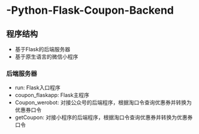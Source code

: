 # -Python-Flask-Coupon-Backend

## 程序结构

* 基于Flask的后端服务器
* 基于原生语言的微信小程序

### 后端服务器

* run: Flask入口程序
* coupon_flaskapp: Flask主程序
* Coupon_werobot: 对接公众号的后端程序，根据淘口令查询优惠券并转换为优惠券口令
* getCoupon: 对接小程序的后端程序，根据淘口令查询优惠券并转换为优惠券口令